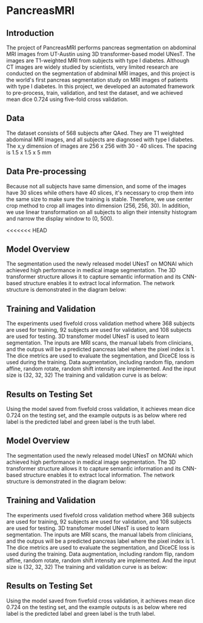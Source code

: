 # PancreasMRI

## Introduction
The project of PancreasMRI performs pancreas segmentation on abdominal MRI images from UT-Austin using 3D transformer-based model UNesT. The images are T1-weighted MRI from subjects with type I diabetes. Although CT images are widely studied by scientists, very limited research are conducted on the segmentation of abdminal MRI images, and this project is the world's first pancreas segmentation study on MRI images of patients with type I diabetes. In this project, we developed an automated framework to pre-process, train, validation, and test the dataset, and we achieved mean dice 0.724 using five-fold cross validation. 

## Data
The dataset consists of 568 subjects after QAed. They are T1 weighted abdominal MRI images, and all subjects are diagnosed with type I diabetes. The x,y dimension of images are 256 x 256 with 30 - 40 slices. The spacing is 1.5 x 1.5 x 5 mm

## Data Pre-processing 
Because not all subjects have same dimension, and some of the images have 30 slices while others have 40 slices, it's necessary to crop them into the same size to make sure the training is stable. Therefore, we use center crop method to crop all images into dimension (256, 256, 30). In addition, we use linear transformation on all subjects to align their intensity histogram and narrow the display window to (0, 500). 

<<<<<<< HEAD
## Model Overview
The segmentation used the newly released model UNesT on MONAI which achieved high performance in medical image segmentation. The 3D transformer structure allows it to capture semantic information and its CNN-based structure enables it to extract local information. The network structure is demonstrated in the diagram below:

## Training and Validation
The experiments used fivefold cross validation method where 368 subjects are used for training, 92 subjects are used for validation, and 108 subjects are used for testing. 3D transfomer model UNesT is used to learn segmentation. The inputs are MRI scans, the manual labels from clinicians, and the outpus will be a predicted pancreas label where the pixel index is 1. The dice metrics are used to evaluate the segmentation, and DiceCE loss is used during the training. Data augmentation, including random flip, random affine, random rotate, random shift intensity are implemented. And the input size is (32, 32, 32) The training and validation curve is as below:


## Results on Testing Set
Using the model saved from fivefold cross validation, it achieves mean dice 0.724 on the testing set, and the example outputs is as below where red label is the predicted label and green label is the truth label.

## Model Overview 
The segmentation used the newly released model UNesT on MONAI which achieved high performance in medical image segmentation. The 3D transformer structure allows it to capture semantic information and its CNN-based structure enables it to extract local information. The network structure is demonstrated in the diagram below:

## Training and Validation
The experiments used fivefold cross validation method where 368 subjects are used for training, 92 subjects are used for validation, and 108 subjects are used for testing. 3D transfomer model UNesT is used to learn segmentation. The inputs are MRI scans, the manual labels from clinicians, and the outpus will be a predicted pancreas label where the pixel index is 1. The dice metrics are used to evaluate the segmentation, and DiceCE loss is used during the training. Data augmentation, including random flip, random affine, random rotate, random shift intensity are implemented. And the input size is (32, 32, 32) The training and validation curve is as below: 

## Results on Testing Set
Using the model saved from fivefold cross validation, it achieves mean dice 0.724 on the testing set, and the example outputs is as below where red label is the predicted label and green label is the truth label. 



